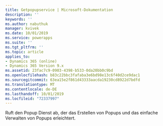 ```yaml
---
title: Getpopupservice | Microsoft-Dokumentation
description: ''
keywords: ''
ms.author: nabuthuk
manager: kvivek
ms.date: 10/01/2019
ms.service: powerapps
ms.suite: ''
ms.tgt_pltfrm: ''
ms.topic: article
applies_to:
- Dynamics 365 (online)
- Dynamics 365 Version 9.x
ms.assetid: 23fac7c9-0903-4398-b533-0da20bb0c9bd
ms.openlocfilehash: b83c22bbc3fafaba3e6bd98e13c6f40d2ce9dac1
ms.sourcegitcommit: 63ea15e2f861d43333aacda19230cd8922d7bdfd
ms.translationtype: MT
ms.contentlocale: de-DE
ms.lasthandoff: 10/01/2019
ms.locfileid: "72337997"
---
```

Ruft den Popup Dienst ab, der das Erstellen von Popups und das einfache Verwalten von Popups erleichtert.
